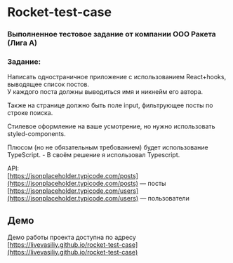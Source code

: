 # Rocket-test-case 

### Выполненное тестовое задание от компании ООО Ракета (Лига А)

### Задание:

Написать одностраничное приложение с использованием React+hooks, выводящее список постов. <br/> 
У каждого поста должны выводиться имя и никнейм его автора.

Также на странице должно быть поле input, фильтрующее посты по строке поиска.

Стилевое оформление на ваше усмотрение, но нужно использовать styled-components.

Плюсом (но не обязательным требованием) будет использование TypeScript. - В своём решение я использовал Typescript.

API:  
[https://jsonplaceholder.typicode.com/posts](https://jsonplaceholder.typicode.com/posts) — посты <br/>
[https://jsonplaceholder.typicode.com/users](https://jsonplaceholder.typicode.com/users) — пользователи

## Демо
Демо работы проекта доступна по адресу [https://livevasiliy.github.io/rocket-test-case](https://livevasiliy.github.io/rocket-test-case)

